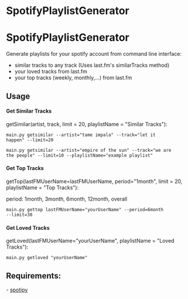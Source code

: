 # SpotifyPlaylistGenerator
# SpotifyPlaylistGenerator

Generate playlists for your spotify account from command line interface: 
<ul>
<li>similar tracks to any track (Uses last.fm's similarTracks method) </li>
<li>your loved tracks from last.fm</li>
<li>your top tracks (weekly, monthly,...) from last.fm</li>
</ul>

<h2> Usage</h2>
<h4>Get Similar Tracks</h4>

getSimilar(artist, track, limit = 20, playlistName = "Similar Tracks"):

<code>main.py getsimilar --artist="tame impala" --track="let it happen" --limit=20</code>

<code>main.py getsimilar --artist="empire of the sun" --track="we are the people" --limit=10 --playlistName="example playlist"</code>

<h4>Get Top Tracks</h4>

getTop(lastFMUserName=lastFMUserName, period="1month", limit = 20, playlistName = "Top Tracks"):

period: 1month, 3month, 6month, 12month, overall

<code>main.py gettop lastFMUserName="yourUserName" --period=6month --limit=30</code>

<h4>Get Loved Tracks</h4>

<p>getLoved(lastFMUserName="yourUserName", playlistName = "Loved Tracks"):

<code>main.py getloved "yourUserName"</code>

<h2>Requirements:</h2> 
- <a href = "https://github.com/plamere/spotipy">spotipy</a>

